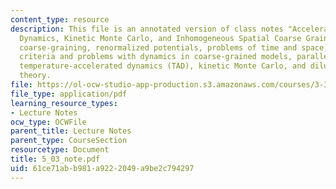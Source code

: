 ```yaml
---
content_type: resource
description: This file is an annotated version of class notes "Accelerated Molecular
  Dynamics, Kinetic Monte Carlo, and Inhomogeneous Spatial Coarse Graining" and explains
  coarse-graining, renormalized potentials, problems of time and space, evaluation
  criteria and problems with dynamics in coarse-grained models, parallel replica method,
  temperature-accelerated dynamics (TAD), kinetic Monte Carlo, and dilute diffusion
  theory.
file: https://ol-ocw-studio-app-production.s3.amazonaws.com/courses/3-320-atomistic-computer-modeling-of-materials-sma-5107-spring-2005/61ce71abb981a9222049a9be2c794297_5_03_note.pdf
file_type: application/pdf
learning_resource_types:
- Lecture Notes
ocw_type: OCWFile
parent_title: Lecture Notes
parent_type: CourseSection
resourcetype: Document
title: 5_03_note.pdf
uid: 61ce71ab-b981-a922-2049-a9be2c794297
---
```

